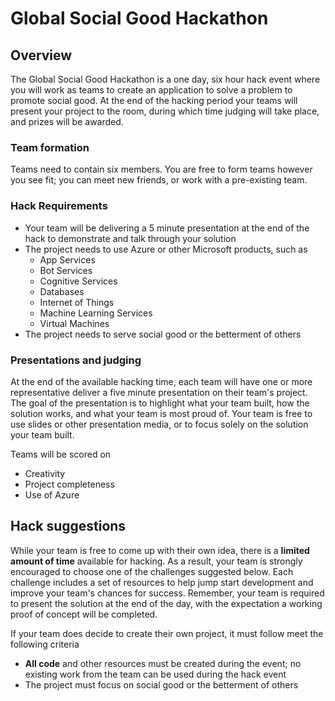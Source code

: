 # Global Social Good Hackathon

## Overview

The Global Social Good Hackathon is a one day, six hour hack event where you will work as teams to create an application to solve a problem to promote social good. At the end of the hacking period your teams will present your project to the room, during which time judging will take place, and prizes will be awarded.

### Team formation

Teams need to contain six members. You are free to form teams however you see fit; you can meet new friends, or work with a pre-existing team.

### Hack Requirements

- Your team will be delivering a 5 minute presentation at the end of the hack to demonstrate and talk through your solution
- The project needs to use Azure or other Microsoft products, such as
  - App Services
  - Bot Services
  - Cognitive Services
  - Databases
  - Internet of Things
  - Machine Learning Services
  - Virtual Machines
- The project needs to serve social good or the betterment of others

### Presentations and judging

At the end of the available hacking time, each team will have one or more representative deliver a five minute presentation on their team's project. The goal of the presentation is to highlight what your team built, how the solution works, and what your team is most proud of. Your team is free to use slides or other presentation media, or to focus solely on the solution your team built.

Teams will be scored on

- Creativity
- Project completeness
- Use of Azure

## Hack suggestions

While your team is free to come up with their own idea, there is a **limited amount of time** available for hacking. As a result, your team is strongly encouraged to choose one of the challenges suggested below. Each challenge includes a set of resources to help jump start development and improve your team's chances for success. Remember, your team is required to present the solution at the end of the day, with the expectation a working proof of concept will be completed.

If your team does decide to create their own project, it must follow meet the following criteria

- **All code** and other resources must be created during the event; no existing work from the team can be used during the hack event
- The project must focus on social good or the betterment of others